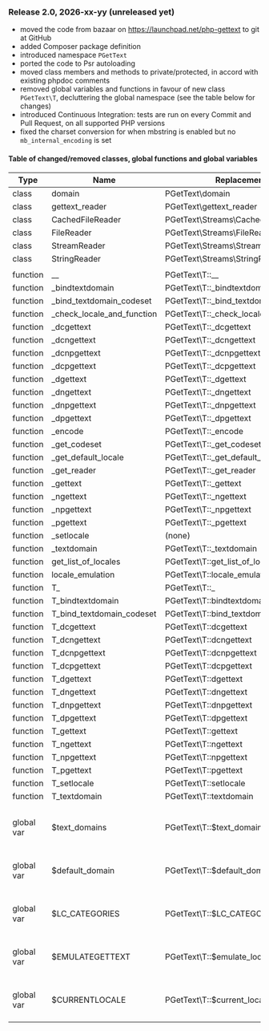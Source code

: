 ### Release 2.0, 2026-xx-yy (unreleased yet)

* moved the code from bazaar on https://launchpad.net/php-gettext to git at GitHub
* added Composer package definition
* introduced namespace `PGetText`
* ported the code to Psr autoloading
* moved class members and methods to private/protected, in accord with existing phpdoc comments
* removed global variables and functions in favour of new class `PGetText\T`, decluttering the global namespace
  (see the table below for changes)
* introduced Continuous Integration: tests are run on every Commit and Pull Request, on all supported PHP versions
* fixed the charset conversion for when mbstring is enabled but no `mb_internal_encoding` is set

#### Table of changed/removed classes, global functions and global variables

| Type       | Name                       | Replacement                            | Notes                         |
|------------|----------------------------|----------------------------------------|-------------------------------|
| class      | domain                     | PGetText\domain                        |                               |
| class      | gettext_reader             | PGetText\gettext_reader                |                               |
| class      | CachedFileReader           | PGetText\Streams\CachedFileReader      |                               |
| class      | FileReader                 | PGetText\Streams\FileReader            |                               |
| class      | StreamReader               | PGetText\Streams\StreamReader          |                               |
| class      | StringReader               | PGetText\Streams\StringReader          |                               |
|            |                            |                                        |                               |
| function   | __                         | PGetText\T::__                         |                               |
| function   | _bindtextdomain            | PGetText\T::_bindtextdomain            |                               |
| function   | _bind_textdomain_codeset   | PGetText\T::_bind_textdomain_codeset   |                               |
| function   | _check_locale_and_function | PGetText\T::_check_locale_and_function | protected                     |
| function   | _dcgettext                 | PGetText\T::_dcgettext                 |                               |
| function   | _dcngettext                | PGetText\T::_dcngettext                |                               |
| function   | _dcnpgettext               | PGetText\T::_dcnpgettext               |                               |
| function   | _dcpgettext                | PGetText\T::_dcpgettext                |                               |
| function   | _dgettext                  | PGetText\T::_dgettext                  |                               |
| function   | _dngettext                 | PGetText\T::_dngettext                 |                               |
| function   | _dnpgettext                | PGetText\T::_dnpgettext                |                               |
| function   | _dpgettext                 | PGetText\T::_dpgettext                 |                               |
| function   | _encode                    | PGetText\T::_encode                    | protected                     |
| function   | _get_codeset               | PGetText\T::_get_codeset               | protected                     |
| function   | _get_default_locale        | PGetText\T::_get_default_locale        | protected                     |
| function   | _get_reader                | PGetText\T::_get_reader                | protected                     |
| function   | _gettext                   | PGetText\T::_gettext                   |                               |
| function   | _ngettext                  | PGetText\T::_ngettext                  |                               |
| function   | _npgettext                 | PGetText\T::_npgettext                 |                               |
| function   | _pgettext                  | PGetText\T::_pgettext                  |                               |
| function   | _setlocale                 | (none)                                 |                               |
| function   | _textdomain                | PGetText\T::_textdomain                |                               |
| function   | get_list_of_locales        | PGetText\T::get_list_of_locales        |                               |
| function   | locale_emulation           | PGetText\T::locale_emulation           |                               |
| function   | T_                         | PGetText\T::_                          |                               |
| function   | T_bindtextdomain           | PGetText\T::bindtextdomain             |                               |
| function   | T_bind_textdomain_codeset  | PGetText\T::bind_textdomain_codeset    |                               |
| function   | T_dcgettext                | PGetText\T::dcgettext                  |                               |
| function   | T_dcngettext               | PGetText\T::dcngettext                 |                               |
| function   | T_dcnpgettext              | PGetText\T::dcnpgettext                |                               |
| function   | T_dcpgettext               | PGetText\T::dcpgettext                 |                               |
| function   | T_dgettext                 | PGetText\T::dgettext                   |                               |
| function   | T_dngettext                | PGetText\T::dngettext                  |                               |
| function   | T_dnpgettext               | PGetText\T::dnpgettext                 |                               |
| function   | T_dpgettext                | PGetText\T::dpgettext                  |                               |
| function   | T_gettext                  | PGetText\T::gettext                    |                               |
| function   | T_ngettext                 | PGetText\T::ngettext                   |                               |
| function   | T_npgettext                | PGetText\T::npgettext                  |                               |
| function   | T_pgettext                 | PGetText\T::pgettext                   |                               |
| function   | T_setlocale                | PGetText\T::setlocale                  |                               |
| function   | T_textdomain               | PGetText\T::textdomain                 |                               |
|            |                            |                                        |                               |
| global var | $text_domains              | PGetText\T::$text_domains              | protected static class member |
| global var | $default_domain            | PGetText\T::$default_domain            | protected static class member |
| global var | $LC_CATEGORIES             | PGetText\T::$LC_CATEGORIES             | protected static class member |
| global var | $EMULATEGETTEXT            | PGetText\T::$emulate_locales           | protected static class member |
| global var | $CURRENTLOCALE             | PGetText\T::$current_locale            | protected static class member |
